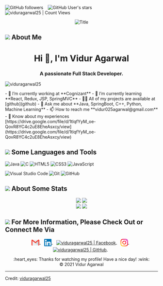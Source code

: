 <img alt="GitHub followers" src="https://img.shields.io/github/followers/viduragarwal25?style=social"> &nbsp;&nbsp; <img alt="GitHub User's stars" src="https://img.shields.io/github/stars/viduragarwal25?style=social"> &nbsp;&nbsp; <img alt="viduragarwal25 | Count Views" src="https://enemo786q3svfle.m.pipedream.net" />

<div align="center">
  <img src="https://readme-typing-svg.herokuapp.com?font=Architects+Daughter&color=%2338C2FF&size=50&center=true&vCenter=true&height=60&width=600&lines=Heyyy!+I'm+Vidur+Agarwal+%3C3;Cryptic+is+me!!!;Welcome+to+my+profile!" alt="Title"></img>
</div>


## <img src="https://raw.githubusercontent.com/nixin72/nixin72/master/wave.gif" width="50px"></img> About Me

<h1 align="center">Hi 👋, I'm Vidur Agarwal</h1>
<h3 align="center">A passionate Full Stack Developer.</h3>
<p align="left"> <img src="https://komarev.com/ghpvc/?username=viduragarwal25&label=Profile%20views&color=0e75b6&style=flat" alt="viduragarwal25" /> </p>
- 🔭 I’m currently working at **Cognizant**
- 🌱 I’m currently learning **React, Redux, JSP, SpringMVC**
- 👨‍💻 All of my projects are available at [github](github)
- 💬 Ask me about **Java, SpringBoot, C++, Python, Machine Learning**
- 📫 How to reach me **vidur025agarwal@gmail.com**
- 📄 Know about my experiences [https://drive.google.com/file/d/1tlqfYyM_oe-QovR8YC4c2uE8EheAsxcy/view](https://drive.google.com/file/d/1tlqfYyM_oe-QovR8YC4c2uE8EheAsxcy/view)

## <img src="https://media2.giphy.com/media/QssGEmpkyEOhBCb7e1/giphy.gif?cid=ecf05e47a0n3gi1bfqntqmob8g9aid1oyj2wr3ds3mg700bl&rid=giphy.gif" width="50px"> Some Languages and Tools
![Java](https://img.shields.io/badge/java-%23ED8B00.svg?style=for-the-badge&logo=java&logoColor=white) ![C](https://img.shields.io/badge/c-%2300599C.svg?style=for-the-badge&logo=c&logoColor=white) ![HTML5](https://img.shields.io/badge/html5-%23E34F26.svg?style=for-the-badge&logo=html5&logoColor=white) ![CSS3](https://img.shields.io/badge/css3-%231572B6.svg?style=for-the-badge&logo=css3&logoColor=white) ![JavaScript](https://img.shields.io/badge/javascript-%23323330.svg?style=for-the-badge&logo=javascript&logoColor=%23F7DF1E) 

![Visual Studio Code](https://img.shields.io/badge/Visual%20Studio%20Code-0078d7.svg?style=for-the-badge&logo=visual-studio-code&logoColor=white) ![Git](https://img.shields.io/badge/git-%23F05033.svg?style=for-the-badge&logo=git&logoColor=white) ![GitHub](https://img.shields.io/badge/github-%23121011.svg?style=for-the-badge&logo=github&logoColor=white) 

## <img src="https://media0.giphy.com/media/cNZqrH5IzOG0xrlWks/giphy.gif?cid=ecf05e47map255q427en9uprqc1sb0unjq5k4fnqg5pmhhs4&rid=giphy.gif&ct=s" width="50px"> About Some Stats
<div align="center">
<img height="150em" src="https://github-readme-stats-eight-theta.vercel.app/api/top-langs/?username=VidurAgarwal25&layout=compact&langs_count=5&theme=dark"/>
<img height="150em" src="https://github-readme-stats-eight-theta.vercel.app/api?username=VidurAgarwal25&show_icons=true&theme=dark&include_all_commits=true&count_private=true"/>
</div>
<div align="center">
  <img src="http://github-readme-streak-stats.herokuapp.com?user=viduragarwal25&theme=algolia&background=0d1117&hide_border=true" />
  <img src="https://activity-graph.herokuapp.com/graph?username=viduragarwal25&theme=react-dark"/>
</div>

## <img src='https://raw.githubusercontent.com/ShahriarShafin/ShahriarShafin/main/Assets/handshake.gif' width="80px"> For More Information, Please Check Out or Connect Me Via
<p align="center">
  <a href="mailto:dmor83@gmail.com" >
    <img align="center" alt="viduragarwal25 | Gmail" width="26px" src="https://github.com/SatYu26/SatYu26/blob/master/Assets/Gmail.svg" />
  </a> &nbsp;&nbsp;
  
  <a href="https://www.linkedin.com/in/imdeepakmor/" target="_blank">
    <img align="center" alt="viduragarwal25 | Linkedin" width="24px" src="https://github.com/SatYu26/SatYu26/blob/master/Assets/Linkedin.svg" />
  </a> &nbsp;&nbsp;
  
  <a href="https://www.facebook.com/deepakmor83/" target="_blank">
      <img align="center" alt="viduragarwal25 | Facebook" width="24px" src="https://upload.wikimedia.org/wikipedia/en/thumb/0/04/Facebook_f_logo_%282021%29.svg/100px-Facebook_f_logo_%282021%29.svg.png" />
  </a> &nbsp;&nbsp;
  
  <a href="https://www.instagram.com/imdeepakmor/" target="_blank">
    <img align="center" alt="viduragarwal25 | Instagram" width="24px" src="https://github.com/SatYu26/SatYu26/blob/master/Assets/Instagram.svg" />
  </a> &nbsp;&nbsp;
  
  <a href="https://profile-summary-for-github.herokuapp.com/user/viduragarwal25" target="_blank">
    <img align="center" alt="viduragarwal25 | GitHub" width="26px" src="https://upload.wikimedia.org/wikipedia/commons/thumb/a/ae/Github-desktop-logo-symbol.svg/1024px-Github-desktop-logo-symbol.svg.png" />
  </a> &nbsp;&nbsp;
<p> 

<div align="center">
  :heart_eyes: Thanks for watching my profile! Have a nice day! :wink: <br/>
  &copy; 2021 Vidur Agarwal 
</div>

------

Credit: [viduragarwal25](https://github.com/viduragarwal25)


